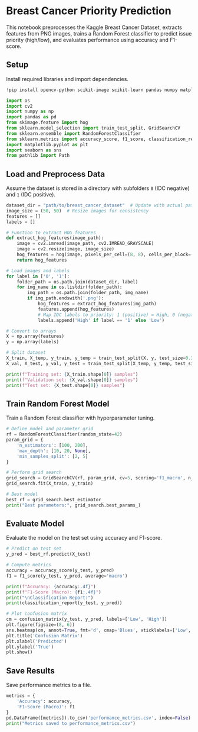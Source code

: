 # Breast Cancer Priority Prediction

This notebook preprocesses the Kaggle Breast Cancer Dataset, extracts features from PNG images, trains a Random Forest classifier to predict issue priority (high/low), and evaluates performance using accuracy and F1-score.

## Setup
Install required libraries and import dependencies.

```python
!pip install opencv-python scikit-image scikit-learn pandas numpy matplotlib seaborn
```

```python
import os
import cv2
import numpy as np
import pandas as pd
from skimage.feature import hog
from sklearn.model_selection import train_test_split, GridSearchCV
from sklearn.ensemble import RandomForestClassifier
from sklearn.metrics import accuracy_score, f1_score, classification_report, confusion_matrix
import matplotlib.pyplot as plt
import seaborn as sns
from pathlib import Path
```

## Load and Preprocess Data
Assume the dataset is stored in a directory with subfolders `0` (IDC negative) and `1` (IDC positive).

```python
dataset_dir = "path/to/breast_cancer_dataset"  # Update with actual path
image_size = (50, 50)  # Resize images for consistency
features = []
labels = []

# Function to extract HOG features
def extract_hog_features(image_path):
    image = cv2.imread(image_path, cv2.IMREAD_GRAYSCALE)
    image = cv2.resize(image, image_size)
    hog_features = hog(image, pixels_per_cell=(8, 8), cells_per_block=(2, 2), feature_vector=True)
    return hog_features

# Load images and labels
for label in ['0', '1']:
    folder_path = os.path.join(dataset_dir, label)
    for img_name in os.listdir(folder_path):
        img_path = os.path.join(folder_path, img_name)
        if img_path.endswith('.png'):
            hog_features = extract_hog_features(img_path)
            features.append(hog_features)
            # Map IDC labels to priority: 1 (positive) = High, 0 (negative) = Low
            labels.append('High' if label == '1' else 'Low')

# Convert to arrays
X = np.array(features)
y = np.array(labels)

# Split dataset
X_train, X_temp, y_train, y_temp = train_test_split(X, y, test_size=0.3, random_state=42, stratify=y)
X_val, X_test, y_val, y_test = train_test_split(X_temp, y_temp, test_size=0.5, random_state=42, stratify=y_temp)

print(f"Training set: {X_train.shape[0]} samples")
print(f"Validation set: {X_val.shape[0]} samples")
print(f"Test set: {X_test.shape[0]} samples")
```

## Train Random Forest Model
Train a Random Forest classifier with hyperparameter tuning.

```python
# Define model and parameter grid
rf = RandomForestClassifier(random_state=42)
param_grid = {
    'n_estimators': [100, 200],
    'max_depth': [10, 20, None],
    'min_samples_split': [2, 5]
}

# Perform grid search
grid_search = GridSearchCV(rf, param_grid, cv=5, scoring='f1_macro', n_jobs=-1)
grid_search.fit(X_train, y_train)

# Best model
best_rf = grid_search.best_estimator_
print("Best parameters:", grid_search.best_params_)
```

## Evaluate Model
Evaluate the model on the test set using accuracy and F1-score.

```python
# Predict on test set
y_pred = best_rf.predict(X_test)

# Compute metrics
accuracy = accuracy_score(y_test, y_pred)
f1 = f1_score(y_test, y_pred, average='macro')

print(f"Accuracy: {accuracy:.4f}")
print(f"F1-Score (Macro): {f1:.4f}")
print("\nClassification Report:")
print(classification_report(y_test, y_pred))

# Plot confusion matrix
cm = confusion_matrix(y_test, y_pred, labels=['Low', 'High'])
plt.figure(figsize=(8, 6))
sns.heatmap(cm, annot=True, fmt='d', cmap='Blues', xticklabels=['Low', 'High'], yticklabels=['Low', 'High'])
plt.title('Confusion Matrix')
plt.xlabel('Predicted')
plt.ylabel('True')
plt.show()
```

## Save Results
Save performance metrics to a file.

```python
metrics = {
    'Accuracy': accuracy,
    'F1-Score (Macro)': f1
}
pd.DataFrame([metrics]).to_csv('performance_metrics.csv', index=False)
print("Metrics saved to performance_metrics.csv")
```